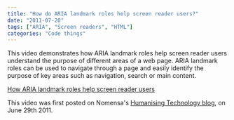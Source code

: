 ```yaml
---
title: "How do ARIA landmark roles help screen reader users?"
date: "2011-07-20"
tags: ["ARIA", "Screen readers", "HTML"]
categories: "Code things"
---
```


This video demonstrates how ARIA landmark roles help screen reader users understand the purpose of different areas of a web page. ARIA landmark roles can be used to navigate through a page and easily identify the purpose of key areas such as navigation, search or main content.

[How ARIA landmark roles help screen reader users](https://www.youtube.com/watch?v=IhWMou12_Vk)

This video was first posted on Nomensa's [Humanising Technology blog](https://www.nomensa.com/blog), on June 29th 2011.
